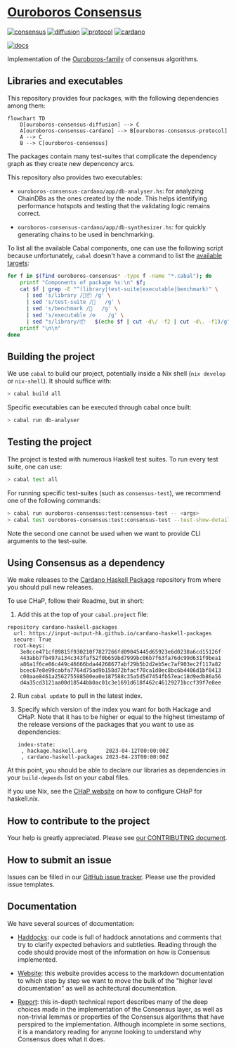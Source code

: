 # [Ouroboros Consensus](https://input-output-hk.github.io/ouroboros-consensus/)

[![consensus](https://img.shields.io/badge/ouroboros--consensus-0.5.0.0-blue)](https://input-output-hk.github.io/cardano-haskell-packages/package/ouroboros-consensus-consensus-0.5.0.0/)
[![diffusion](https://img.shields.io/badge/ouroboros--consensus--diffusion-0.5.0.0-blue)](https://input-output-hk.github.io/cardano-haskell-packages/package/ouroboros-consensus-diffusion-0.5.0.0/)
[![protocol](https://img.shields.io/badge/ouroboros--consensus--protocol-0.5.0.0-blue)](https://input-output-hk.github.io/cardano-haskell-packages/package/ouroboros-consensus-protocol-0.5.0.0/)
[![cardano](https://img.shields.io/badge/ouroboros--consensus--cardano-0.5.0.0-blue)](https://input-output-hk.github.io/cardano-haskell-packages/package/ouroboros-consensus-cardano-0.5.0.0/)

[![docs](https://img.shields.io/badge/Documentation-yellow)](https://input-output-hk.github.io/ouroboros-consensus/)

Implementation of the [Ouroboros-family](docs/website/docs/References.md) of consensus
algorithms.

## Libraries and executables

This repository provides four packages, with the following dependencies among
them:

``` mermaid
flowchart TD
    D[ouroboros-consensus-diffusion] --> C
    A[ouroboros-consensus-cardano] --> B[ouroboros-consensus-protocol]
    A --> C
    B --> C[ouroboros-consensus]
```

The packages contain many test-suites that complicate the dependency graph as
they create new depencency arcs.

This repository also provides two executables:

- `ouroboros-consensus-cardano/app/db-analyser.hs`: for analyzing ChainDBs as
  the ones created by the node. This helps identifying performance hotspots and
  testing that the validating logic remains correct.

- `ouroboros-consensus-cardano/app/db-synthesizer.hs`: for quickly generating
  chains to be used in benchmarking.

To list all the available Cabal components, one can use the following script
because unfortunately, `cabal` doesn't have a command to list the [available
targets](https://github.com/haskell/cabal/issues/4070):

``` bash
for f in $(find ouroboros-consensus* -type f -name "*.cabal"); do
    printf "Components of package %s:\n" $f;
    cat $f | grep -E "^(library|test-suite|executable|benchmark)" \
      | sed 's/library /🤫📦 /g' \
      | sed 's/test-suite /🧪   /g' \
      | sed 's/benchmark /🏁   /g' \
      | sed 's/executable /⚙️    /g' \
      | sed "s/library/📦   $(echo $f | cut -d\/ -f2 | cut -d\. -f1)/g"
    printf "\n\n"
done
```

## Building the project

We use `cabal` to build our project, potentially inside a Nix shell (`nix
develop` or `nix-shell`). It should suffice with:

``` bash
> cabal build all
```

Specific executables can be executed through cabal once built:

``` bash
> cabal run db-analyser
```

## Testing the project

The project is tested with numerous Haskell test suites. To run every test
suite, one can use:

``` bash
> cabal test all
```

For running specific test-suites (such as `consensus-test`), we recommend one of
the following commands:

``` bash
> cabal run ouroboros-consensus:test:consensus-test -- <args>
> cabal test ouroboros-consensus:test:consensus-test --test-show-details=direct
```

Note the second one cannot be used when we want to provide CLI arguments to the
test-suite.

## Using Consensus as a dependency

We make releases to the [Cardano Haskell
Package](https://input-output-hk.github.io/cardano-haskell-packages/all-packages/)
repository from where you should pull new releases.

To use CHaP, follow their Readme, but in short:

1. Add this at the top of your `cabal.project` file:

  ```
  repository cardano-haskell-packages
    url: https://input-output-hk.github.io/cardano-haskell-packages
    secure: True
    root-keys:
      3e0cce471cf09815f930210f7827266fd09045445d65923e6d0238a6cd15126f
      443abb7fb497a134c343faf52f0b659bd7999bc06b7f63fa76dc99d631f9bea1
      a86a1f6ce86c449c46666bda44268677abf29b5b2d2eb5ec7af903ec2f117a82
      bcec67e8e99cabfa7764d75ad9b158d72bfacf70ca1d0ec8bc6b4406d1bf8413
      c00aae8461a256275598500ea0e187588c35a5d5d7454fb57eac18d9edb86a56
      d4a35cd3121aa00d18544bb0ac01c3e1691d618f462c46129271bccf39f7e8ee
  ```

2. Run `cabal update` to pull in the latest index.
3. Specify which version of the index you want for both Hackage and CHaP. Note
   that it has to be higher or equal to the highest timestamp of the release
   versions of the packages that you want to use as dependencies:

   ```
   index-state:
    , hackage.haskell.org      2023-04-12T00:00:00Z
    , cardano-haskell-packages 2023-04-23T00:00:00Z
   ```

At this point, you should be able to declare our libraries as dependencies in
your `build-depends` list on your cabal files.

If you use Nix, see the [CHaP
website](https://input-output-hk.github.io/cardano-haskell-packages/) on how to
configure CHaP for haskell.nix.

## How to contribute to the project

Your help is greatly appreciated. Please see [our CONTRIBUTING
document](CONTRIBUTING.md).

## How to submit an issue

Issues can be filled in our [GitHub issue
tracker](https://github.com/input-output-hk/ouroboros-consensus/issues). Please
use the provided issue templates.

## Documentation

We have several sources of documentation:

- [Haddocks](https://input-output-hk.github.io/ouroboros-consensus/haddocks/):
  our code is full of haddock annotations and comments that try to clarify
  expected behaviors and subtleties. Reading through the code should provide
  most of the information on how is Consensus implemented.

- [Website](https://input-output-hk.github.io/ouroboros-consensus/): this website
  provides access to the markdown documentation to which step by step we want to
  move the bulk of the "higher level documentation" as well as achitectural
  documentation.

- [Report](./docs/report/): this in-depth technical report describes many of the
  deep choices made in the implementation of the Consensus layer, as well as
  non-trivial lemmas or properties of the Consensus algorithms that have
  perspired to the implementation. Although incomplete in some sections, it is a
  mandatory reading for anyone looking to understand why Consensus does what it
  does.

